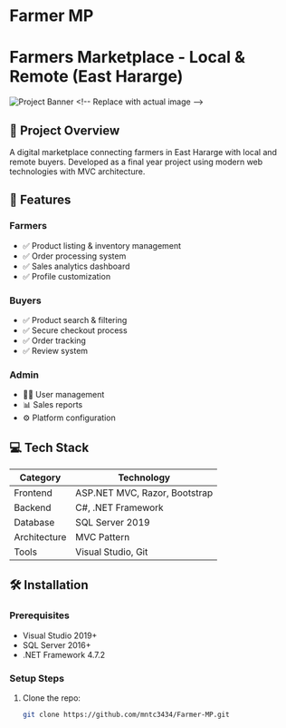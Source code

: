# Farmer MP

# Farmers Marketplace - Local & Remote (East Hararge)

![Project Banner]([https://via.placeholder.com/800x400?text=Farmers+Marketplace](https://img.freepik.com/free-vector/hand-drawn-farmers-market-banner_52683-83392.jpg?w=1060&t=st=1664791283~exp=1664791883~hmac=9061e100f64e2fec71fd4172ebce9f93eed51fa7cdcf7f89ec7c3bf3f04a6592)](https://static.vecteezy.com/system/resources/previews/021/855/673/non_2x/farmers-marketplace-horizontal-banner-vector.jpg)) <!-- Replace with actual image -->

## 📌 Project Overview

A digital marketplace connecting farmers in East Hararge with local and remote buyers. Developed as a final year project using modern web technologies with MVC architecture.

## 🚀 Features

### Farmers

- ✅ Product listing & inventory management
- ✅ Order processing system
- ✅ Sales analytics dashboard
- ✅ Profile customization

### Buyers

- ✅ Product search & filtering
- ✅ Secure checkout process
- ✅ Order tracking
- ✅ Review system

### Admin

- 👨‍💼 User management
- 📊 Sales reports
- ⚙️ Platform configuration

## 💻 Tech Stack

| Category     | Technology                    |
| ------------ | ----------------------------- |
| Frontend     | ASP.NET MVC, Razor, Bootstrap |
| Backend      | C#, .NET Framework            |
| Database     | SQL Server 2019               |
| Architecture | MVC Pattern                   |
| Tools        | Visual Studio, Git            |

## 🛠️ Installation

### Prerequisites

- Visual Studio 2019+
- SQL Server 2016+
- .NET Framework 4.7.2

### Setup Steps

1. Clone the repo:
   ```bash
   git clone https://github.com/mntc3434/Farmer-MP.git
   ```
